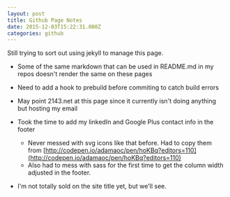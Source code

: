 ```yaml
---
layout: post
title: Github Page Notes
date: 2015-12-03T15:22:31.000Z
categories: github
---
```


Still trying to sort out using jekyll to manage this page.
- Some of the same markdown that can be used in README.md in my repos doesn't render the same on these pages
- Need to add a hook to prebuild before commiting to catch build errors
- May point 2143.net at this page since it currently isn't doing anything but hosting my email
- Took the time to add my linkedIn and Google Plus contact info in the footer
  - Never messed with svg icons like that before. Had to copy them from [http://codepen.io/adamaoc/pen/hoKBq?editors=110](http://codepen.io/adamaoc/pen/hoKBq?editors=110)
  - Also had to mess with sass for the first time to get the column width adjusted in the footer.

- I'm not totally sold on the site title yet, but we'll see.
